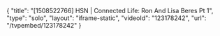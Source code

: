 {
    "title": "[1508522766] HSN | Connected Life: Ron And Lisa Beres Pt 1",
    "type": "solo",
    "layout": "iframe-static",
    "videoId": "123178242",
    "url": "\/tvpembed\/123178242"
}